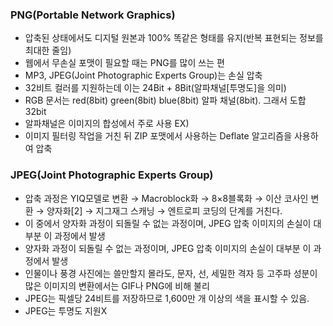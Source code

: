 ### PNG(Portable Network Graphics)
-  압축된 상태에서도 디지털 원본과 100% 똑같은 형태를 유지(반복 표현되는 정보를 최대한 줄임)
-  웹에서 무손실 포맷이 필요할 때는 PNG를 많이 쓰는 편
-  MP3, JPEG(Joint Photographic Experts Group)는 손실 압축
-  32비트 컬러를 지원하는데 이는 24Bit + 8Bit(알파채널[투명도]을 의미)
-  RGB 문서는 red(8bit) green(8bit) blue(8bit) 알파 채널(8bit). 그래서 도합 32bit
-  알파채널은 이미지의 합성에서 주로 사용 EX)
-  이미지 필터링 작업을 거친 뒤 ZIP 포맷에서 사용하는 Deflate 알고리즘을 사용하여 압축


### JPEG(Joint Photographic Experts Group)
- 압축 과정은 YIQ모델로 변환 → Macroblock화 → 8×8블록화 → 이산 코사인 변환 → 양자화[2] → 지그재그 스캐닝 → 엔트로피 코딩의 단계를 거친다.
- 이 중에서 양자화 과정이 되돌릴 수 없는 과정이며, JPEG 압축 이미지의 손실이 대부분 이 과정에서 발생
-  양자화 과정이 되돌릴 수 없는 과정이며, JPEG 압축 이미지의 손실이 대부분 이 과정에서 발생
-  인물이나 풍경 사진에는 쓸만할지 몰라도, 문자, 선, 세밀한 격자 등 고주파 성분이 많은 이미지의 변환에서는 GIF나 PNG에 비해 불리
-  JPEG는 픽셀당 24비트를 저장하므로 1,600만 개 이상의 색을 표시할 수 있음.
-   JPEG는 투명도 지원X
